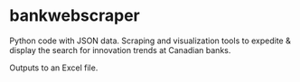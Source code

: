 # bankwebscraper
Python code with JSON data.  Scraping and visualization tools to expedite &amp; display the search for innovation trends at Canadian banks.

Outputs to an Excel file.
